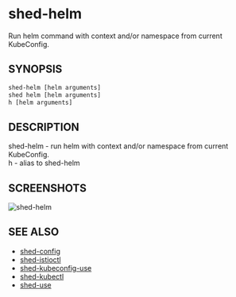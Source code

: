 # shed-helm

Run helm command with context and/or namespace from current KubeConfig.

## SYNOPSIS

```bash
shed-helm [helm arguments]
shed helm [helm arguments]
h [helm arguments]
```

## DESCRIPTION

shed-helm - run helm with context and/or namespace from current KubeConfig.\
h - alias to shed-helm

## SCREENSHOTS

![shed-helm](shed-helm.gif "shed-helm")

## SEE ALSO

- [shed-config](shed-config.md)
- [shed-istioctl](shed-istioctl.md)
- [shed-kubeconfig-use](shed-kubeconfig-use.md)
- [shed-kubectl](shed-kubectl.md)
- [shed-use](shed-use.md)
